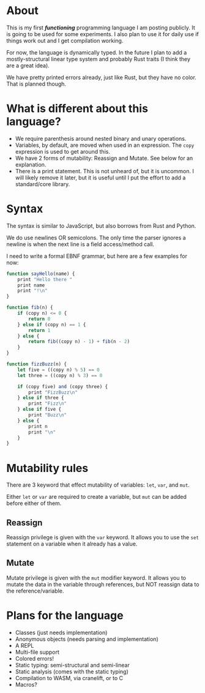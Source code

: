# About
This is my first ***functioning*** programming language I am posting publicly. It is going to be
used for some experiments. I also plan to use it for daily use if things work out and I get
compilation working.

For now, the language is dynamically typed. In the future I plan to add a mostly-structural linear
type system and probably Rust traits (I think they are a great idea).

We have pretty printed errors already, just like Rust, but they have no color. That is planned
though.


# What is different about this language?
- We require parenthesis around nested binary and unary operations.
- Variables, by default, are moved when used in an expression. The `copy` expression is used to get
    around this.
- We have 2 forms of mutability: Reassign and Mutate. See below for an explanation.
- There is a print statement. This is not unheard of, but it is uncommon. I will likely remove it
    later, but it is useful until I put the effort to add a standard/core library.


# Syntax
The syntax is similar to JavaScript, but also borrows from Rust and Python.

We do use newlines OR semicolons. The only time the parser ignores a newline is when the next line
is a field access/method call.

I need to write a formal EBNF grammar, but here are a few examples for now:
```javascript
function sayHello(name) {
    print "Hello there "
    print name
    print "!\n"
}
```
```javascript
function fib(n) {
    if (copy n) <= 0 {
        return 0
    } else if (copy n) == 1 {
        return 1
    } else {
        return fib((copy n) - 1) + fib(n - 2)
    }
}
```
```javascript
function fizzBuzz(n) {
    let five = ((copy n) % 5) == 0
    let three = ((copy n) % 3) == 0

    if (copy five) and (copy three) {
        print "FizzBuzz\n"
    } else if three {
        print "Fizz\n"
    } else if five {
        print "Buzz\n"
    } else {
        print n
        print "\n"
    }
}
```


# Mutability rules
There are 3 keyword that effect mutability of variables: `let`, `var`, and `mut`.

Either `let` or `var` are required to create a variable, but `mut` can be added before either of
them.

## Reassign
Reassign privilege is given with the `var` keyword. It allows you to use the `set` statement on a
variable when it already has a value.

## Mutate
Mutate privilege is given with the `mut` modifier keyword. It allows you to mutate the data in the
variable through references, but NOT reassign data to the reference/variable.


# Plans for the language
- Classes (just needs implementation)
- Anonymous objects (needs parsing and implementation)
- A REPL
- Multi-file support
- Colored errors!
- Static typing: semi-structural and semi-linear
- Static analysis (comes with the static typing)
- Compilation to WASM, via cranelift, or to C
- Macros?
